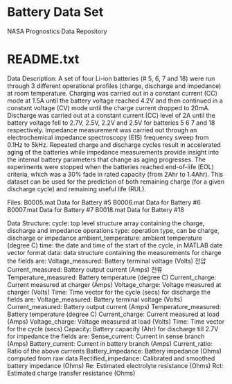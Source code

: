 # Battery Data Set
 NASA Prognostics Data Repository

# README.txt
Data Description:
A set of four Li-ion batteries (# 5, 6, 7 and 18) were run through 3 different operational profiles (charge, discharge and impedance) at room temperature. Charging was carried out in a constant current (CC) mode at 1.5A until the battery voltage reached 4.2V and then continued in a constant voltage (CV) mode until the charge current dropped to 20mA. Discharge was carried out at a constant current (CC) level of 2A until the battery voltage fell to 2.7V, 2.5V, 2.2V and 2.5V for batteries 5 6 7 and 18 respectively. Impedance measurement was carried out through an electrochemical impedance spectroscopy (EIS) frequency sweep from 0.1Hz to 5kHz. Repeated charge and discharge cycles result in accelerated aging of the batteries while impedance measurements provide insight into the internal battery parameters that change as aging progresses. The experiments were stopped when the batteries reached end-of-life (EOL) criteria, which was a 30% fade in rated capacity (from 2Ahr to 1.4Ahr). This dataset can be used for the prediction of both remaining charge (for a given discharge cycle) and remaining useful life (RUL).

Files:
B0005.mat	Data for Battery #5
B0006.mat	Data for Battery #6
B0007.mat	Data for Battery #7
B0018.mat	Data for Battery #18

Data Structure:
cycle:	top level structure array containing the charge, discharge and impedance operations
	type: 	operation  type, can be charge, discharge or impedance
	ambient_temperature:	ambient temperature (degree C)
	time: 	the date and time of the start of the cycle, in MATLAB  date vector format
	data:	data structure containing the measurements
	   for charge the fields are:
		Voltage_measured: 	Battery terminal voltage (Volts) 전압
		Current_measured:	Battery output current (Amps) 전류
		Temperature_measured: 	Battery temperature (degree C)
		Current_charge:		Current measured at charger (Amps)
		Voltage_charge:		Voltage measured at charger (Volts)
		Time:			Time vector for the cycle (secs)
	   for discharge the fields are:
		Voltage_measured: 	Battery terminal voltage (Volts)
		Current_measured:	Battery output current (Amps)
		Temperature_measured: 	Battery temperature (degree C)
		Current_charge:		Current measured at load (Amps)
		Voltage_charge:		Voltage measured at load (Volts)
		Time:			Time vector for the cycle (secs)
		Capacity:		Battery capacity (Ahr) for discharge till 2.7V 
	   for impedance the fields are:
		Sense_current:		Current in sense branch (Amps)
		Battery_current:	Current in battery branch (Amps)
		Current_ratio:		Ratio of the above currents 
		Battery_impedance:	Battery impedance (Ohms) computed from raw data
		Rectified_impedance:	Calibrated and smoothed battery impedance (Ohms) 
		Re:			Estimated electrolyte resistance (Ohms)
		Rct:			Estimated charge transfer resistance (Ohms)
